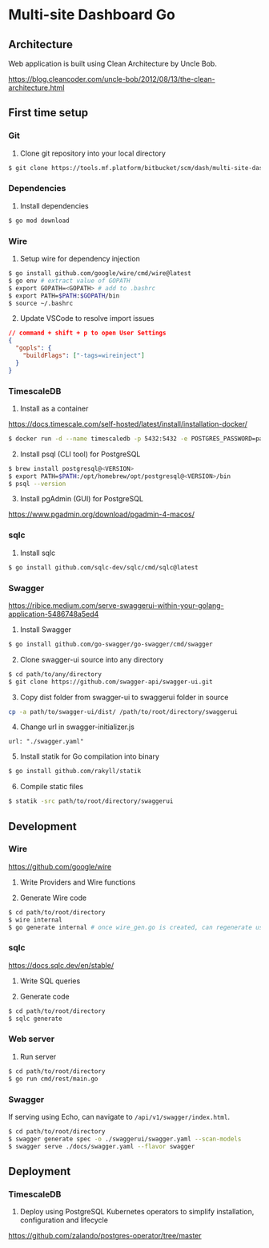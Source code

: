 # Multi-site Dashboard Go

## Architecture

Web application is built using Clean Architecture by Uncle Bob.

https://blog.cleancoder.com/uncle-bob/2012/08/13/the-clean-architecture.html

## First time setup

### Git

1. Clone git repository into your local directory

```sh
$ git clone https://tools.mf.platform/bitbucket/scm/dash/multi-site-dashboard-go.git
```

### Dependencies

1. Install dependencies

```sh
$ go mod download
```

### Wire

1. Setup wire for dependency injection

```sh
$ go install github.com/google/wire/cmd/wire@latest
$ go env # extract value of GOPATH
$ export GOPATH=<GOPATH> # add to .bashrc
$ export PATH=$PATH:$GOPATH/bin
$ source ~/.bashrc
```

2. Update VSCode to resolve import issues

```json
// command + shift + p to open User Settings
{
  "gopls": {
    "buildFlags": ["-tags=wireinject"]
  }
}
```

### TimescaleDB

1. Install as a container

https://docs.timescale.com/self-hosted/latest/install/installation-docker/

```sh
$ docker run -d --name timescaledb -p 5432:5432 -e POSTGRES_PASSWORD=password timescale/timescaledb-ha:pg16
```

2. Install psql (CLI tool) for PostgreSQL

```sh
$ brew install postgresql@<VERSION>
$ export PATH=$PATH:/opt/homebrew/opt/postgresql@<VERSION>/bin
$ psql --version
```

3. Install pgAdmin (GUI) for PostgreSQL

https://www.pgadmin.org/download/pgadmin-4-macos/

### sqlc

1. Install sqlc

```sh
$ go install github.com/sqlc-dev/sqlc/cmd/sqlc@latest
```

### Swagger

https://ribice.medium.com/serve-swaggerui-within-your-golang-application-5486748a5ed4

1. Install Swagger

```sh
$ go install github.com/go-swagger/go-swagger/cmd/swagger
```

2. Clone swagger-ui source into any directory

```sh
$ cd path/to/any/directory
$ git clone https://github.com/swagger-api/swagger-ui.git
```

3. Copy dist folder from swagger-ui to swaggerui folder in source

```sh
cp -a path/to/swagger-ui/dist/ /path/to/root/directory/swaggerui
```

4. Change url in swagger-initializer.js

```
url: "./swagger.yaml"
```

5. Install statik for Go compilation into binary

```sh
$ go install github.com/rakyll/statik
```

6. Compile static files

```sh
$ statik -src path/to/root/directory/swaggerui
```

## Development

### Wire

https://github.com/google/wire

1. Write Providers and Wire functions

2. Generate Wire code

```sh
$ cd path/to/root/directory
$ wire internal
$ go generate internal # once wire_gen.go is created, can regenerate using this
```

### sqlc

https://docs.sqlc.dev/en/stable/

1. Write SQL queries

2. Generate code

```sh
$ cd path/to/root/directory
$ sqlc generate
```

### Web server

1. Run server

```sh
$ cd path/to/root/directory
$ go run cmd/rest/main.go
```

### Swagger

If serving using Echo, can navigate to `/api/v1/swagger/index.html`.

```sh
$ cd path/to/root/directory
$ swagger generate spec -o ./swaggerui/swagger.yaml --scan-models
$ swagger serve ./docs/swagger.yaml --flavor swagger
```

## Deployment

### TimescaleDB

1. Deploy using PostgreSQL Kubernetes operators to simplify installation, configuration and lifecycle

https://github.com/zalando/postgres-operator/tree/master

